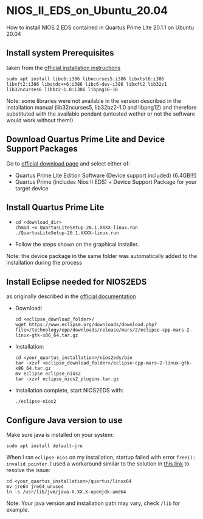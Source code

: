 # NIOS_II_EDS_on_Ubuntu_20.04
How to install NIOS 2 EDS contained in Quartus Prime Lite 20.1.1 on Ubuntu 20.04

## Install system Prerequisites

taken from the [official installation instructions](https://www.intel.com/content/dam/www/programmable/us/en/pdfs/literature/manual/quartus_install.pdf)

```
sudo apt install libc6:i386 libncurses5:i386 libxtst6:i386 libxft2:i386 libstdc++6:i386 libc6-dev-i386 libxft2 lib32z1 lib32ncurses6 libbz2-1.0:i386 libpng16-16
```

Note: some libraries were not available in the version described in the installation manual (lib32ncurses5, lib32bz2-1.0 and libpng12) and therefore substituted with the available pendant (untested wether or not the software would work without them!)

## Download Quartus Prime Lite and Device Support Packages

Go to [official download page](https://fpgasoftware.intel.com/20.1.1/?edition=lite&platform=linux) and select either of:
- Quartus Prime Lite Edition Software (Device support included) (6.4GB!!!)
- Quartus Prime (includes Nios II EDS) + Device Support Package for your target device

## Install Quartus Prime Lite
- 
  ```
  cd <download_dir>
  chmod +x QuartusLiteSetup-20.1.XXXX-linux.run
  ./QuartusLiteSetup-20.1.XXXX-linux.run
  ```
- Follow the steps shown on the graphical installer.

Note: the device package in the same folder was automatically added to the installation during the process

## Install Eclipse needed for NIOS2EDS

as originally described in the [official documentation](https://www.intel.com/content/www/us/en/programmable/documentation/lro1419794938488.html#zyy1556500180085)

- Download:
  ```
  cd <eclipse_download_folder>/
  wget https://www.eclipse.org/downloads/download.php?file=/technology/epp/downloads/release/mars/2/eclipse-cpp-mars-2-linux-gtk-x86_64.tar.gz
  ```
- Installation:
  ```
  cd <your_quartus_installation>/nios2eds/bin
  tar -xzvf <eclipse_download_folder>/eclipse-cpp-mars-2-linux-gtk-x86_64.tar.gz
  mv eclipse eclipse_nios2
  tar -xzvf eclipse_nios2_plugins.tar.gz
  ```
- Installation complete, start NIOS2EDS with:
  ```
  ./eclipse-nios2
  ```

## Configure Java version to use

Make sure java is installed on your system:
```
sudo apt install default-jre
```

When I ran ```eclipse-nios``` on my installation, startup failed with error ```free(): invalid pointer```. I used a workaround similar to the solution in [this link](https://community.intel.com/t5/Intel-Quartus-Prime-Software/Nios-Eclipse-crashes-free-invalid-pointer/td-p/1215911) to resolve the issue:
```
cd <your_quartus_installation>/quartus/linux64
mv jre64 jre64_unused
ln -s /usr/lib/jvm/java-X.XX.X-openjdk-amd64
```
Note: Your java version and installation path may vary, check ```/lib``` for example.
